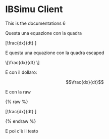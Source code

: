 # IBSimu Client

This is the documentations 6

Questa una equazione con la quadra

\[\frac{dx}{dt} \]

E questa una equazione con la quadra escaped

\\[\frac{dx}{dt} \\]

E con il dollaro:

$$\frac{dx}{dt}$$

E con la raw

{% raw %}

\[\frac{dx}{dt} \]

{% endraw %}

E poi c'è il testo
